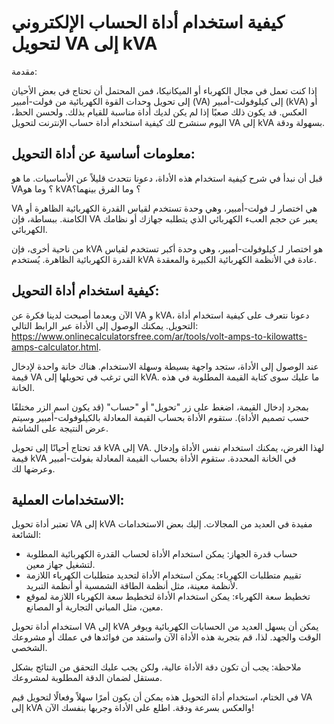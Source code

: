 كيفية استخدام أداة الحساب الإلكتروني لتحويل VA إلى kVA
======================================================

مقدمة:

إذا كنت تعمل في مجال الكهرباء أو الميكانيكا، فمن المحتمل أن تحتاج في بعض الأحيان إلى تحويل وحدات القوة الكهربائية من فولت-أمبير (VA) إلى كيلوفولت-أمبير (kVA) أو العكس. قد يكون ذلك صعبًا إذا لم يكن لديك أداة مناسبة للقيام بذلك. ولحسن الحظ، اليوم سنشرح لك كيفية استخدام أداة حساب الإنترنت لتحويل VA إلى kVA بسهولة ودقة.

معلومات أساسية عن أداة التحويل:
-------------------------------

قبل أن نبدأ في شرح كيفية استخدام هذه الأداة، دعونا نتحدث قليلاً عن الأساسيات. ما هو VA؟ وما هو kVA؟ وما الفرق بينهما؟

VA هي اختصار لـ فولت-أمبير، وهي وحدة تستخدم لقياس القدرة الكهربائية الظاهرة أو الكامنة. ببساطة، فإن VA يعبر عن حجم العبء الكهربائي الذي يتطلبه جهازك أو نظامك الكهربائي.

من ناحية أخرى، فإن kVA هو اختصار لـ كيلوفولت-أمبير، وهي وحدة أكبر تستخدم لقياس القدرة الكهربائية الظاهرة. يُستخدم kVA عادة في الأنظمة الكهربائية الكبيرة والمعقدة.

كيفية استخدام أداة التحويل:
---------------------------

الآن وبعدما أصبحت لدينا فكرة عن VA و kVA، دعونا نتعرف على كيفية استخدام أداة التحويل. يمكنك الوصول إلى الأداة عبر الرابط التالي: <https://www.onlinecalculatorsfree.com/ar/tools/volt-amps-to-kilowatts-amps-calculator.html>.

عند الوصول إلى الأداة، ستجد واجهة بسيطة وسهلة الاستخدام. هناك خانة واحدة لإدخال قيمة VA التي ترغب في تحويلها إلى kVA. ما عليك سوى كتابة القيمة المطلوبة في هذه الخانة.

بمجرد إدخال القيمة، اضغط على زر "تحويل" أو "حساب" (قد يكون اسم الزر مختلفًا حسب تصميم الأداة). ستقوم الأداة بحساب القيمة المعادلة بالكيلوفولت-أمبير وسيتم عرض النتيجة على الشاشة.

قد تحتاج أحيانًا إلى تحويل kVA إلى VA. لهذا الغرض، يمكنك استخدام نفس الأداة وإدخال قيمة kVA في الخانة المحددة. ستقوم الأداة بحساب القيمة المعادلة بفولت-أمبير وعرضها لك.

الاستخدامات العملية:
--------------------

تعتبر أداة تحويل VA إلى kVA مفيدة في العديد من المجالات. إليك بعض الاستخدامات الشائعة:

- حساب قدرة الجهاز: يمكن استخدام الأداة لحساب القدرة الكهربائية المطلوبة لتشغيل جهاز معين.
- تقييم متطلبات الكهرباء: يمكن استخدام الأداة لتحديد متطلبات الكهرباء اللازمة لأنظمة معينة، مثل أنظمة الطاقة الشمسية أو أنظمة التبريد.
- تخطيط سعة الكهرباء: يمكن استخدام الأداة لتخطيط سعة الكهرباء اللازمة لموقع معين، مثل المباني التجارية أو المصانع.

استخدام أداة تحويل VA إلى kVA يمكن أن يسهل العديد من الحسابات الكهربائية ويوفر الوقت والجهد. لذا، قم بتجربة هذه الأداة الآن واستفد من فوائدها في عملك أو مشروعك الشخصي.

ملاحظة: يجب أن تكون دقة الأداة عالية، ولكن يجب عليك التحقق من النتائج بشكل مستقل لضمان الدقة المطلوبة لمشروعك.

في الختام، استخدام أداة التحويل هذه يمكن أن يكون أمرًا سهلاً وفعالًا لتحويل قيم VA إلى kVA والعكس بسرعة ودقة. اطلع على الأداة وجربها بنفسك الآن!